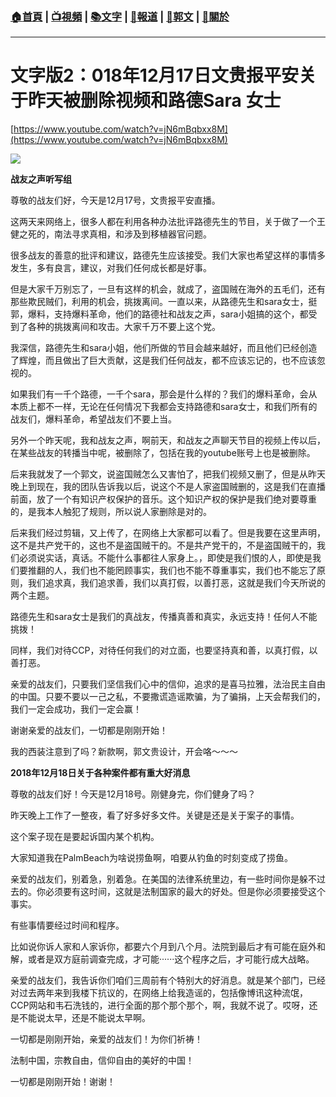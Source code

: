 ###  [:house:首頁](https://github.com/ourhimalayas/home) | [:tv:視頻](https://github.com/ourhimalayas/videos) | [:books:文字](https://github.com/ourhimalayas/txt) | [:newspaper:報道](https://github.com/ourhimalayas/news) | [:eagle:郭文](https://github.com/ourhimalayas/guomedia) | [:pray:關於](https://github.com/ourhimalayas/home/tree/master/about)
---
# 文字版2：018年12月17日文贵报平安关于昨天被删除视频和路德Sara 女士

[https://www.youtube.com/watch?v=jN6mBqbxx8M](https://www.youtube.com/watch?v=jN6mBqbxx8M)
  


  

[![](https://3.bp.blogspot.com/-4cDjfKY25OE/XBluyfteUxI/AAAAAAAABPQ/XPrBdJBodQor-H4JWiHW_-EYGG9fppC1ACLcBGAs/s400/33.PNG)](https://3.bp.blogspot.com/-4cDjfKY25OE/XBluyfteUxI/AAAAAAAABPQ/XPrBdJBodQor-H4JWiHW_-EYGG9fppC1ACLcBGAs/s1600/33.PNG)

**战友之声听写组**
  

尊敬的战友们好，今天是12月17号，文贵报平安直播。
  

这两天来网络上，很多人都在利用各种办法批评路德先生的节目，关于做了一个王健之死的，南法寻求真相，和涉及到移植器官问题。
  

很多战友的善意的批评和建议，路德先生应该接受。我们大家也希望这样的事情多发生，多有良言，建议，对我们任何成长都是好事。
  

但是大家千万别忘了，一旦有这样的机会，就成了，盗国贼在海外的五毛们，还有那些欺民贼们，利用的机会，挑拨离间。一直以来，从路德先生和sara女士，挺郭，爆料，支持爆料革命，他们的路德社和战友之声，sara小姐搞的这个，都受到了各种的挑拨离间和攻击。大家千万不要上这个党。
  

我深信，路德先生和sara小姐，他们所做的节目会越来越好，而且他们已经创造了辉煌，而且做出了巨大贡献，这是我们任何战友，都不应该忘记的，也不应该忽视的。
  

如果我们有一千个路德，一千个sara，那会是什么样的？我们的爆料革命，会从本质上都不一样，无论在任何情况下我都会支持路德和sara女士，和我们所有的战友们，爆料革命，希望战友们不要上当。
  

另外一个昨天呢，我和战友之声，啊前天，和战友之声聊天节目的视频上传以后，在某些战友的转播当中呢，被删除了，包括在我的youtube账号上也是被删除。
  

后来我就发了一个郭文，说盗国贼怎么又害怕了，把我们视频又删了，但是从昨天晚上到现在，我的团队告诉我以后，说这个不是人家盗国贼删的，这是我们在直播前面，放了一个有知识产权保护的音乐。这个知识产权的保护是我们绝对要尊重的，是我本人触犯了规则，所以说人家删除是对的。
  

后来我们经过剪辑，又上传了，在网络上大家都可以看了。但是我要在这里声明，这不是共产党干的，这也不是盗国贼干的。不是共产党干的，不是盗国贼干的，我们必须说实话，真话。不能什么事都往人家身上。，即使是我们恨的人，即使是我们要推翻的人，我们也不能罔顾事实，我们也不能不尊重事实，我们也不能忘了原则，我们追求真，我们追求善，我们以真打假，以善打恶，这就是我们今天所说的两个主题。
  

路德先生和sara女士是我们的真战友，传播真善和真实，永远支持！任何人不能挑拨！
  

同样，我们对待CCP，对待任何我们的对立面，也要坚持真和善，以真打假，以善打恶。
  

亲爱的战友们，只要我们坚信我们心中的信仰，追求的是喜马拉雅，法治民主自由的中国。只要不要以一己之私，不要撒谎造谣欺骗，为了骗捐，上天会帮我们的，我们一定会成功，我们一定会赢！
  

谢谢亲爱的战友们，一切都是刚刚开始！
  

我的西装注意到了吗？新款啊，郭文贵设计，开会咯～～～  
  
  

**2018年12月18日关于各种案件都有重大好消息**





尊敬的战友们好！今天是12月18号。刚健身完，你们健身了吗？





昨天晚上工作了一整夜，看了好多好多文件。关键是还是关于案子的事情。



这个案子现在是要起诉国内某个机构。





大家知道我在PalmBeach为啥说捞鱼啊，咱要从钓鱼的时刻变成了捞鱼。



亲爱的战友们，别着急，别着急。在美国的法律系统里边，有一些时间你是躲不过去的。你必须要有这时间，这就是法制国家的最大的好处。但是你必须要接受这个事实。



有些事情要经过时间和程序。





比如说你诉人家和人家诉你，都要六个月到八个月。法院到最后才有可能在庭外和解，或者是双方庭前调查完成，才可能······这个程序之后，才可能行成大战略。





亲爱的战友们，我告诉你们咱们三周前有个特别大的好消息。就是某个部门，已经对过去两年来到我楼下抗议的，在网络上给我造谣的，包括像博讯这种流氓，CCP网站和韦石洗钱的，进行全面的那个那个那个，啊，我就不说了。哎呀，还是不能说太早，还是不能说太早啊。



一切都是刚刚开始，亲爱的战友们！为你们祈祷！



法制中国，宗教自由，信仰自由的美好的中国！



一切都是刚刚开始！谢谢！

<u></u><sub></sub><sup></sup><strike></strike>
<u></u><sub></sub><sup></sup><strike></strike><u></u><sub></sub><sup></sup><strike></strike>
<u></u><sub></sub><sup></sup><strike></strike>